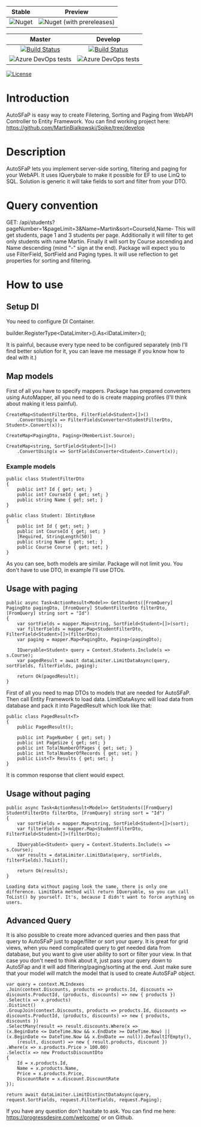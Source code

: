 | Stable | Preview |
|:--:|:--:|
|![Nuget](https://img.shields.io/nuget/v/AutoSFaP) | ![Nuget (with prereleases)](https://img.shields.io/nuget/vpre/AutoSFaP) |

| Master | Develop |
|:--:|:--:|
|[![Build Status](https://embeprojects.visualstudio.com/PublicShowProject/_apis/build/status/AutoSFaP%20CI?branchName=master)](https://embeprojects.visualstudio.com/PublicShowProject/_build/latest?definitionId=8&branchName=master) | [![Build Status](https://embeprojects.visualstudio.com/PublicShowProject/_apis/build/status/AutoSFaP%20CI?branchName=develop)](https://embeprojects.visualstudio.com/PublicShowProject/_build/latest?definitionId=8&branchName=develop) |
|![Azure DevOps tests](https://img.shields.io/azure-devops/tests/embeprojects/PublicShowProject/8/master) | ![Azure DevOps tests](https://img.shields.io/azure-devops/tests/embeprojects/PublicShowProject/8/develop) |

[![License](https://img.shields.io/:license-mit-blue.svg)](https://embeprojects.visualstudio.com/PublicShowProject/_git/AutoSFaP?path=%2FLICENSE)

# Introduction 
AutoSFaP is easy way to create Filetering, Sorting and Paging from WebAPI Controller to Entity Framework. 
You can find working project here: https://github.com/MartinBialkowski/Spike/tree/develop

# Description
AutoSFaP lets you implement server-side sorting, filtering and paging for your WebAPI. It uses IQuerybale to make it possible for EF to use LinQ to SQL. Solution is generic it will take fields to sort and filter from your DTO.

# Query convention
GET: /api/students?pageNumber=1&pageLimit=3&Name=Martin&sort=CourseId,Name-
This will get students, page 1 and 3 students per page. Additionally it will filter to get only students with name Martin. Finally it will sort by Course ascending and Name descending (mind "-" sign at the end).
Package will expect you to use FilterField<T>, SortField<T> and Paging types. It will use reflection to get properties for sorting and filtering.

# How to use
## Setup DI
You need to configure DI Container.

builder.RegisterType<DataLimiter<Student>>().As<IDataLimiter<Student>>();

It is painful, because every type need to be configured separately (mb I'll find better solution for it, you can leave me message if you know how to deal with it.)

## Map models
First of all you have to specify mappers. Package has prepared converters using AutoMapper, all you need to do is create mapping profiles (I'll think about making it less painful).

```
CreateMap<StudentFilterDto, FilterField<Student>[]>()
    .ConvertUsing(x => FilterFieldsConverter<StudentFilterDto, Student>.Convert(x));

CreateMap<PagingDto, Paging>(MemberList.Source);

CreateMap<string, SortField<Student>[]>()
    .ConvertUsing(x => SortFieldsConverter<Student>.Convert(x));
```
### Example models
```
public class StudentFilterDto
{
    public int? Id { get; set; }
    public int? CourseId { get; set; }
    public string Name { get; set; }
}
```
```
public class Student: IEntityBase
{
    public int Id { get; set; }
    public int CourseId { get; set; }
    [Required, StringLength(50)]
    public string Name { get; set; }
    public Course Course { get; set; }
}
```
As you can see, both models are similar. Package will not limit you. You don't have to use DTO, in example I'll use DTOs.

## Usage with paging
```
public async Task<ActionResult<Model>> GetStudents([FromQuery] PagingDto pagingDto, [FromQuery] StudentFilterDto filterDto, [FromQuery] string sort = "Id")
{
    var sortFields = mapper.Map<string, SortField<Student>[]>(sort);
    var filterFields = mapper.Map<StudentFilterDto, FilterField<Student>[]>(filterDto);
	var paging = mapper.Map<PagingDto, Paging>(pagingDto);

	IQueryable<Student> query = Context.Students.Include(s => s.Course);
	var pagedResult = await dataLimiter.LimitDataAsync(query, sortFields, filterFields, paging);

	return Ok(pagedResult);
}
```

First of all you need to map DTOs to models that are needed for AutoSFaP. Then call Entity Framework to load data. LimitDataAsync will load data from database and pack it into PagedResult<T> which look like that:

```
public class PagedResult<T>
{
    public PagedResult();

    public int PageNumber { get; set; }
    public int PageSize { get; set; }
    public int TotalNumberOfPages { get; set; }
    public int TotalNumberOfRecords { get; set; }
    public List<T> Results { get; set; }
}
```
It is common response that client would expect.

## Usage without paging
```
public async Task<ActionResult<Model>> GetStudents([FromQuery] StudentFilterDto filterDto, [FromQuery] string sort = "Id")
{
    var sortFields = mapper.Map<string, SortField<Student>[]>(sort);
    var filterFields = mapper.Map<StudentFilterDto, FilterField<Student>[]>(filterDto);

	IQueryable<Student> query = Context.Students.Include(s => s.Course);
	var results = dataLimiter.LimitData(query, sortFields, filterFields).ToList();

	return Ok(results);
}

Loading data without paging look the same, there is only one difference. LimitData method will return IQueryable, so you can call ToList() by yourself. It's, because I didn't want to force anything on users.
```

## Advanced Query
It is also possible to create more advanced queries and then pass that query to AutoSFaP just to page/filter or sort your query.
It is great for grid views, when you need complicated query to get needed data from database, but you want to give user ability to sort or filter your view. In that case you don't need to think about it, just pass your query down to AutoSFap and it will add filtering/paging/sorting at the end. Just make sure that your model will match the model that is used to create AutoSFaP object.

```
var query = context.MLIndexes
.Join(context.Discounts, products => products.Id, discounts => discounts.ProductId, (products, discounts) => new { products })
.Select(x => x.products)
.Distinct()
.GroupJoin(context.Discounts, products => products.Id, discounts => discounts.ProductId, (products, discounts) => new { products, discounts })
.SelectMany(result => result.discounts.Where(x =>
(x.BeginDate <= DateTime.Now && x.EndDate >= DateTime.Now) ||
(x.BeginDate <= DateTime.Now && x.EndDate == null)).DefaultIfEmpty(),
    (result, discount) => new { result.products, discount })
.Where(x => x.products.Price > 100.00)
.Select(x => new ProductsDiscountDto
{
    Id = x.products.Id,
    Name = x.products.Name,
    Price = x.products.Price,
    DiscountRate = x.discount.DiscountRate
});

return await dataLimiter.LimitDistinctDataAsync(query, request.SortFields, request.FilterFields, request.Paging);
```
If you have any question don't hasitate to ask. You can find me here: https://progressdesire.com/welcome/ or on Github.
